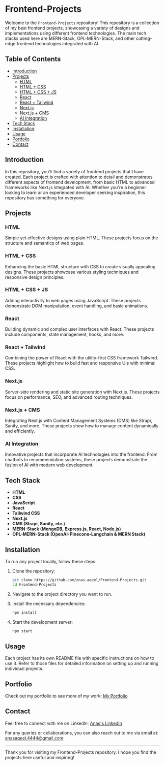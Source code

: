 # Frontend-Projects

Welcome to the `Frontend-Projects` repository! This repository is a collection of my best frontend projects, showcasing a variety of designs and implementations using different frontend technologies. The main tech stacks used here are MERN-Stack, OPL-MERN-Stack, and other cutting-edge frontend technologies integrated with AI.

## Table of Contents

- [Introduction](#introduction)
- [Projects](#projects)
  - [HTML](#html)
  - [HTML + CSS](#html--css)
  - [HTML + CSS + JS](#html--css--js)
  - [React](#react)
  - [React + Tailwind](#react--tailwind)
  - [Next.js](#nextjs)
  - [Next.js + CMS](#nextjs--cms)
  - [AI Integration](#ai-integration)
- [Tech Stack](#tech-stack)
- [Installation](#installation)
- [Usage](#usage)
- [Portfolio](#portfolio)
- [Contact](#contact)

## Introduction

In this repository, you'll find a variety of frontend projects that I have created. Each project is crafted with attention to detail and demonstrates different aspects of frontend development, from basic HTML to advanced frameworks like Next.js integrated with AI. Whether you're a beginner looking to learn or an experienced developer seeking inspiration, this repository has something for everyone.

## Projects

### HTML
Simple yet effective designs using plain HTML. These projects focus on the structure and semantics of web pages.

### HTML + CSS
Enhancing the basic HTML structure with CSS to create visually appealing designs. These projects showcase various styling techniques and responsive design principles.

### HTML + CSS + JS
Adding interactivity to web pages using JavaScript. These projects demonstrate DOM manipulation, event handling, and basic animations.

### React
Building dynamic and complex user interfaces with React. These projects include components, state management, hooks, and more.

### React + Tailwind
Combining the power of React with the utility-first CSS framework Tailwind. These projects highlight how to build fast and responsive UIs with minimal CSS.

### Next.js
Server-side rendering and static site generation with Next.js. These projects focus on performance, SEO, and advanced routing techniques.

### Next.js + CMS
Integrating Next.js with Content Management Systems (CMS) like Strapi, Sanity, and more. These projects show how to manage content dynamically and efficiently.

### AI Integration
Innovative projects that incorporate AI technologies into the frontend. From chatbots to recommendation systems, these projects demonstrate the fusion of AI with modern web development.

## Tech Stack

- **HTML**
- **CSS**
- **JavaScript**
- **React**
- **Tailwind CSS**
- **Next.js**
- **CMS (Strapi, Sanity, etc.)**
- **MERN-Stack (MongoDB, Express.js, React, Node.js)**
- **OPL-MERN-Stack (OpenAI-Pinecone-Langchain & MERN Stack)**

## Installation

To run any project locally, follow these steps:

1. Clone the repository:
   ```bash
   git clone https://github.com/anas-aqeel/Frontend-Projects.git
   cd Frontend-Projects
   ```

2. Navigate to the project directory you want to run.

3. Install the necessary dependencies:
   ```bash
   npm install
   ```

4. Start the development server:
   ```bash
   npm start
   ```

## Usage

Each project has its own README file with specific instructions on how to use it. Refer to those files for detailed information on setting up and running individual projects.

## Portfolio

Check out my portfolio to see more of my work:
[My Portfolio](https://ai-developer.vercel.app/)

## Contact

Feel free to connect with me on LinkedIn:
[Anas's LinkedIn](https://www.linkedin.com/in/anas452111/)

For any queries or collaborations, you can also reach out to me via email at: anasaqeel.4444@gmail.com

---

Thank you for visiting my Frontend-Projects repository. I hope you find the projects here useful and inspiring!

